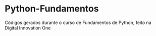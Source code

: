 # Python-Fundamentos
 Códigos gerados durante o curso de Fundamentos de Python, feito na Digital Innovation One
